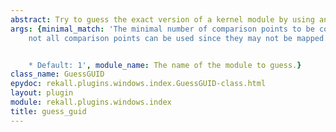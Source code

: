 ```yaml
---
abstract: Try to guess the exact version of a kernel module by using an index.
args: {minimal_match: 'The minimal number of comparison points to be considered. Sometimes
    not all comparison points can be used since they may not be mapped.


    * Default: 1', module_name: The name of the module to guess.}
class_name: GuessGUID
epydoc: rekall.plugins.windows.index.GuessGUID-class.html
layout: plugin
module: rekall.plugins.windows.index
title: guess_guid
---
```

